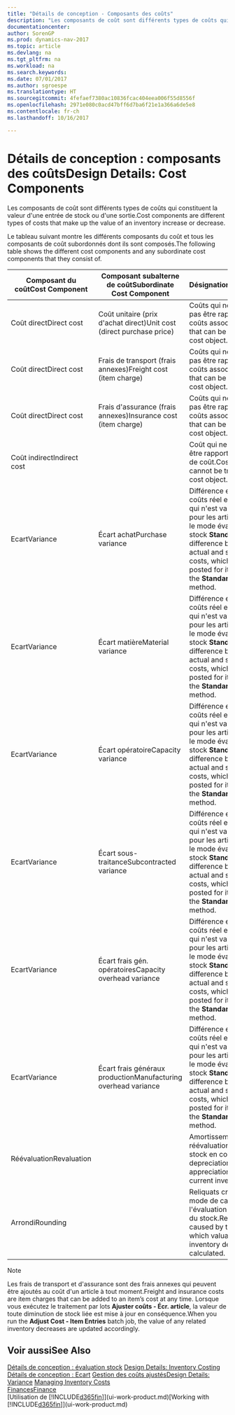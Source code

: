 ```yaml
---
title: "Détails de conception - Composants des coûts"
description: "Les composants de coût sont différents types de coûts qui constituent la valeur d'une entrée de stock ou d'une sortie."
documentationcenter: 
author: SorenGP
ms.prod: dynamics-nav-2017
ms.topic: article
ms.devlang: na
ms.tgt_pltfrm: na
ms.workload: na
ms.search.keywords: 
ms.date: 07/01/2017
ms.author: sgroespe
ms.translationtype: HT
ms.sourcegitcommit: 4fefaef7380ac10836fcac404eea006f55d8556f
ms.openlocfilehash: 2971e080c0acd47bff6d7ba6f21e1a366a6de5e8
ms.contentlocale: fr-ch
ms.lasthandoff: 10/16/2017

---
```

# <a name="design-details-cost-components"></a><span data-ttu-id="4a498-103">Détails de conception : composants des coûts</span><span class="sxs-lookup"><span data-stu-id="4a498-103">Design Details: Cost Components</span></span>
<span data-ttu-id="4a498-104">Les composants de coût sont différents types de coûts qui constituent la valeur d'une entrée de stock ou d'une sortie.</span><span class="sxs-lookup"><span data-stu-id="4a498-104">Cost components are different types of costs that make up the value of an inventory increase or decrease.</span></span>  

 <span data-ttu-id="4a498-105">Le tableau suivant montre les différents composants du coût et tous les composants de coût subordonnés dont ils sont composés.</span><span class="sxs-lookup"><span data-stu-id="4a498-105">The following table shows the different cost components and any subordinate cost components that they consist of.</span></span>  

|<span data-ttu-id="4a498-106">Composant du coût</span><span class="sxs-lookup"><span data-stu-id="4a498-106">Cost Component</span></span>|<span data-ttu-id="4a498-107">Composant subalterne de coût</span><span class="sxs-lookup"><span data-stu-id="4a498-107">Subordinate Cost Component</span></span>|<span data-ttu-id="4a498-108">Désignation</span><span class="sxs-lookup"><span data-stu-id="4a498-108">Description</span></span>|  
|--------------------|--------------------------------|---------------------------------------|  
|<span data-ttu-id="4a498-109">Coût direct</span><span class="sxs-lookup"><span data-stu-id="4a498-109">Direct cost</span></span>|<span data-ttu-id="4a498-110">Coût unitaire (prix d'achat direct)</span><span class="sxs-lookup"><span data-stu-id="4a498-110">Unit cost (direct purchase price)</span></span>|<span data-ttu-id="4a498-111">Coûts qui ne peuvent pas être rapportés à des coûts associés.</span><span class="sxs-lookup"><span data-stu-id="4a498-111">Cost that can be traced to a cost object.</span></span>|  
|<span data-ttu-id="4a498-112">Coût direct</span><span class="sxs-lookup"><span data-stu-id="4a498-112">Direct cost</span></span>|<span data-ttu-id="4a498-113">Frais de transport (frais annexes)</span><span class="sxs-lookup"><span data-stu-id="4a498-113">Freight cost (item charge)</span></span>|<span data-ttu-id="4a498-114">Coûts qui ne peuvent pas être rapportés à des coûts associés.</span><span class="sxs-lookup"><span data-stu-id="4a498-114">Cost that can be traced to a cost object.</span></span>|  
|<span data-ttu-id="4a498-115">Coût direct</span><span class="sxs-lookup"><span data-stu-id="4a498-115">Direct cost</span></span>|<span data-ttu-id="4a498-116">Frais d'assurance (frais annexes)</span><span class="sxs-lookup"><span data-stu-id="4a498-116">Insurance cost (item charge)</span></span>|<span data-ttu-id="4a498-117">Coûts qui ne peuvent pas être rapportés à des coûts associés.</span><span class="sxs-lookup"><span data-stu-id="4a498-117">Cost that can be traced to a cost object.</span></span>|  
|<span data-ttu-id="4a498-118">Coût indirect</span><span class="sxs-lookup"><span data-stu-id="4a498-118">Indirect cost</span></span>||<span data-ttu-id="4a498-119">Coût qui ne peut pas être rapporté à un objet de coût.</span><span class="sxs-lookup"><span data-stu-id="4a498-119">Cost that cannot be traced to a cost object.</span></span>|  
|<span data-ttu-id="4a498-120">Ecart</span><span class="sxs-lookup"><span data-stu-id="4a498-120">Variance</span></span>|<span data-ttu-id="4a498-121">Écart achat</span><span class="sxs-lookup"><span data-stu-id="4a498-121">Purchase variance</span></span>|<span data-ttu-id="4a498-122">Différence entre les coûts réel et standard, qui n'est validée que pour les articles utilisant le mode évaluation stock **Standard**.</span><span class="sxs-lookup"><span data-stu-id="4a498-122">The difference between actual and standard costs, which is only posted for items using the **Standard** costing method.</span></span>|  
|<span data-ttu-id="4a498-123">Ecart</span><span class="sxs-lookup"><span data-stu-id="4a498-123">Variance</span></span>|<span data-ttu-id="4a498-124">Écart matière</span><span class="sxs-lookup"><span data-stu-id="4a498-124">Material variance</span></span>|<span data-ttu-id="4a498-125">Différence entre les coûts réel et standard, qui n'est validée que pour les articles utilisant le mode évaluation stock **Standard**.</span><span class="sxs-lookup"><span data-stu-id="4a498-125">The difference between actual and standard costs, which is only posted for items using the **Standard** costing method.</span></span>|  
|<span data-ttu-id="4a498-126">Ecart</span><span class="sxs-lookup"><span data-stu-id="4a498-126">Variance</span></span>|<span data-ttu-id="4a498-127">Écart opératoire</span><span class="sxs-lookup"><span data-stu-id="4a498-127">Capacity variance</span></span>|<span data-ttu-id="4a498-128">Différence entre les coûts réel et standard, qui n'est validée que pour les articles utilisant le mode évaluation stock **Standard**.</span><span class="sxs-lookup"><span data-stu-id="4a498-128">The difference between actual and standard costs, which is only posted for items using the **Standard** costing method.</span></span>|  
|<span data-ttu-id="4a498-129">Ecart</span><span class="sxs-lookup"><span data-stu-id="4a498-129">Variance</span></span>|<span data-ttu-id="4a498-130">Écart sous-traitance</span><span class="sxs-lookup"><span data-stu-id="4a498-130">Subcontracted variance</span></span>|<span data-ttu-id="4a498-131">Différence entre les coûts réel et standard, qui n'est validée que pour les articles utilisant le mode évaluation stock **Standard**.</span><span class="sxs-lookup"><span data-stu-id="4a498-131">The difference between actual and standard costs, which is only posted for items using the **Standard** costing method.</span></span>|  
|<span data-ttu-id="4a498-132">Ecart</span><span class="sxs-lookup"><span data-stu-id="4a498-132">Variance</span></span>|<span data-ttu-id="4a498-133">Écart frais gén. opératoires</span><span class="sxs-lookup"><span data-stu-id="4a498-133">Capacity overhead variance</span></span>|<span data-ttu-id="4a498-134">Différence entre les coûts réel et standard, qui n'est validée que pour les articles utilisant le mode évaluation stock **Standard**.</span><span class="sxs-lookup"><span data-stu-id="4a498-134">The difference between actual and standard costs, which is only posted for items using the **Standard** costing method.</span></span>|  
|<span data-ttu-id="4a498-135">Ecart</span><span class="sxs-lookup"><span data-stu-id="4a498-135">Variance</span></span>|<span data-ttu-id="4a498-136">Écart frais généraux production</span><span class="sxs-lookup"><span data-stu-id="4a498-136">Manufacturing overhead variance</span></span>|<span data-ttu-id="4a498-137">Différence entre les coûts réel et standard, qui n'est validée que pour les articles utilisant le mode évaluation stock **Standard**.</span><span class="sxs-lookup"><span data-stu-id="4a498-137">The difference between actual and standard costs, which is only posted for items using the **Standard** costing method.</span></span>|  
|<span data-ttu-id="4a498-138">Réévaluation</span><span class="sxs-lookup"><span data-stu-id="4a498-138">Revaluation</span></span>||<span data-ttu-id="4a498-139">Amortissement ou réévaluation de la valeur stock en cours.</span><span class="sxs-lookup"><span data-stu-id="4a498-139">A depreciation or appreciation of the current inventory value.</span></span>|  
|<span data-ttu-id="4a498-140">Arrondi</span><span class="sxs-lookup"><span data-stu-id="4a498-140">Rounding</span></span>||<span data-ttu-id="4a498-141">Reliquats créés par le mode de calcul de l'évaluation des sorties du stock.</span><span class="sxs-lookup"><span data-stu-id="4a498-141">Residuals caused by the way in which valuation of inventory decreases are calculated.</span></span>|  

> [!NOTE]  
>  <span data-ttu-id="4a498-142">Les frais de transport et d'assurance sont des frais annexes qui peuvent être ajoutés au coût d'un article à tout moment.</span><span class="sxs-lookup"><span data-stu-id="4a498-142">Freight and insurance costs are item charges that can be added to an item’s cost at any time.</span></span> <span data-ttu-id="4a498-143">Lorsque vous exécutez le traitement par lots **Ajuster coûts - Écr. article**, la valeur de toute diminution de stock liée est mise à jour en conséquence.</span><span class="sxs-lookup"><span data-stu-id="4a498-143">When you run the **Adjust Cost - Item Entries** batch job, the value of any related inventory decreases are updated accordingly.</span></span>  

## <a name="see-also"></a><span data-ttu-id="4a498-144">Voir aussi</span><span class="sxs-lookup"><span data-stu-id="4a498-144">See Also</span></span>  
 <span data-ttu-id="4a498-145">[Détails de conception : évaluation stock](design-details-inventory-costing.md) </span><span class="sxs-lookup"><span data-stu-id="4a498-145">[Design Details: Inventory Costing](design-details-inventory-costing.md) </span></span>  
 <span data-ttu-id="4a498-146">[Détails de conception : Ecart](design-details-variance.md) [Gestion des coûts ajustés](finance-manage-inventory-costs.md)</span><span class="sxs-lookup"><span data-stu-id="4a498-146">[Design Details: Variance](design-details-variance.md) [Managing Inventory Costs](finance-manage-inventory-costs.md)</span></span>  
 [<span data-ttu-id="4a498-147">Finances</span><span class="sxs-lookup"><span data-stu-id="4a498-147">Finance</span></span>](finance.md)  
 <span data-ttu-id="4a498-148">[Utilisation de [!INCLUDE[d365fin](includes/d365fin_md.md)]](ui-work-product.md)</span><span class="sxs-lookup"><span data-stu-id="4a498-148">[Working with [!INCLUDE[d365fin](includes/d365fin_md.md)]](ui-work-product.md)</span></span>  

